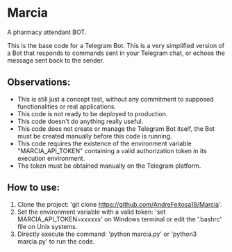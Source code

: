 # Marcia
A pharmacy attendant BOT.

This is the base code for a Telegram Bot.
This is a very simplified version of a Bot that responds to commands sent in your Telegram chat, or echoes the message sent back to the sender.

## Observations:
* This is still just a concept test, without any commitment to supposed functionalities or real applications.
* This code is not ready to be deployed to production.
* This code doesn't do anything really useful.
* This code does not create or manage the Telegram Bot itself, the Bot must be created manually before this code is running.
* This code requires the existence of the environment variable "MARCIA_API_TOKEN" containing a valid authorization token in its execution environment.
* The token must be obtained manually on the Telegram platform.

## How to use:
1. Clone the project: 'git clone https://github.com/AndreFeitosa18/Marcia'.
2. Set the environment variable with a valid token: 'set MARCIA_API_TOKEN=xxxxxx' on Windows terminal or edit the '.bashrc' file on Unix systems.
3. Directly execute the command: 'python marcia.py' or 'python3 marcia.py' to run the code.